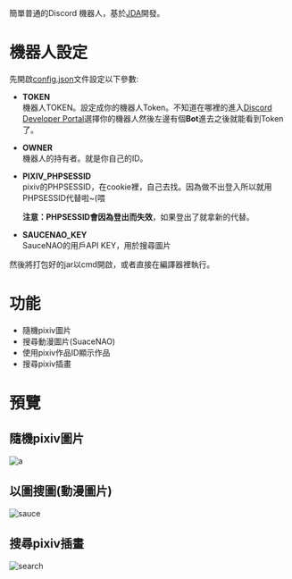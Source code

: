 簡單普通的Discord 機器人，基於[JDA](https://github.com/DV8FromTheWorld/JDA)開發。
# 機器人設定
先開啟[config.json](https://github.com/Huanying04/DiscordRobot/blob/master/config.json)文件設定以下參數: 
* **TOKEN**  
機器人TOKEN。設定成你的機器人Token。不知道在哪裡的進入[Discord Developer Portal](https://discord.com/developers/applications)選擇你的機器人然後左邊有個**Bot**進去之後就能看到Token了。
* **OWNER**  
機器人的持有者。就是你自己的ID。
* **PIXIV_PHPSESSID**  
pixiv的PHPSESSID，在cookie裡，自己去找。因為做不出登入所以就用PHPSESSID代替啦~(喂

  **注意：**PHPSESSID會**因為登出而失效**，如果登出了就拿新的代替。
* **SAUCENAO_KEY**  
SauceNAO的用戶API KEY，用於搜尋圖片

然後將打包好的jar以cmd開啟，或者直接在編譯器裡執行。

# 功能
* 隨機pixiv圖片
* 搜尋動漫圖片(SuaceNAO)
* 使用pixiv作品ID顯示作品
* 搜尋pixiv插畫

# 預覽
## 隨機pixiv圖片
![a](https://github.com/Huanying04/Nekobot/blob/master/images/RandomAnimeIllustration.PNG)
## 以圖搜圖(動漫圖片)
![sauce](https://github.com/Huanying04/Nekobot/blob/master/images/Sauce.PNG)
## 搜尋pixiv插畫
![search](https://github.com/Huanying04/Nekobot/blob/master/images/Search.PNG)
